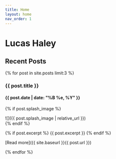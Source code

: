 ```yaml
---
title: Home
layout: home
nav_order: 1
---
```


# Lucas Haley

## Recent Posts

{% for post in site.posts limit:3 %}

### {{ post.title }}
#### {{ post.date | date: "%B %e, %Y" }}

{% if post.splash_image %}
<div class="splash">
![]({{ post.splash_image | relative_url }})
</div>
{% endif %}

{% if post.excerpt %}
{{ post.excerpt }}
{% endif %}

[Read more]({{ site.baseurl }}{{ post.url }})

{% endfor %}